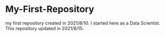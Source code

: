 # My-First-Repository
my first repository created in 2021/8/10.
I started here as a Data Scientist.
This repository updated in 2021/8/15.